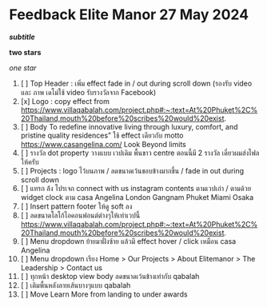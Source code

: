 Feedback Elite Manor 27 May 2024
===

***subtitle***

**two stars**

*one star*

1. [ ] Top Header : เพิ่ม effect fade in / out during scroll down (รองรับ video และ ภาพ เดโม่ใช้ video รับรางวัลจาก Facebook)
1. [x] Logo : copy effect from https://www.villaqabalah.com/project.php#:~:text=At%20Phuket%2C%20Thailand,mouth%20before%20scribes%20would%20exist. 
1. [ ] Body To redefine innovative living through luxury, comfort, and pristine quality residences” ใช้ effect เดียวกับ motto https://www.casangelina.com/ Look Beyond limits
1. [ ] รางวัล dot property วางแบบ เวปเดิม พื้นขาว centre ตอนนี้มี 2 รางวัล เดี๋ยวผมส่งไฟลให้ครับ
1. [ ] Projects : logo ไว้บนภาพ / ลดขนาดเว้นขอบข้างมากขึ้น / fade in out during scroll down
1. [ ] แทรก ล้่ง โปรเจก connect with us instagram contents ตามเวปเก่า / ตามด้วย widget clock ตาม casa Angelina London Gangnam Phuket Miami Osaka
1. [ ] Insert pattern footer ให้ดู soft ลง
1. [ ] ลดขนาดโลโก้ไอคอนฟอนต์ต่างๆให้เท่าเวปนี้ https://www.villaqabalah.com/project.php#:~:text=At%20Phuket%2C%20Thailand,mouth%20before%20scribes%20would%20exist.  
1. [ ] Menu dropdown ย้ายมาฝั่งซ้าย แล้วมี effect hover / click เหมือน casa Angelina
1. [ ] Menu dropdown เรียง Home > Our Projects > About Elitemanor > The Leadership > Contact us
1. [ ] ทุกหน้า desktop view body ลดขนาดเว้นข้างเท่ากับ qabalah
1. [ ] เติมพื้นหลังลายเส้นบางๆแบบ qabalah
1. [ ] Move Learn More from landing to under awards